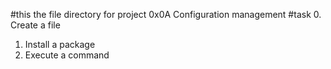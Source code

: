 #this the file directory for project 0x0A Configuration management
#task
0. Create a file
1. Install a package 
2. Execute a command 
